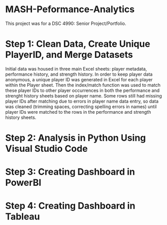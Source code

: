 # MASH-Peformance-Analytics
This project was for a DSC 4990: Senior Project/Portfolio.

# Step 1: Clean Data, Create Unique PlayerID, and Merge Datasets
Initial data was housed in three main Excel sheets: player metadata, performance history, and strength history. In order to keep player data anonymous, a unique player ID was generated in Excel for each player within the Player sheet. Then the index/match function was used to match these player IDs to other player occurrences in both the performance and strenght history sheets based on player name. Some rows still had missing player IDs after matching due to errors in player name data entry, so data was cleaned (trimming spaces, correcting spelling errors in names) until player IDs were matched to the rows in the performance and strength history sheets.

# Step 2: Analysis in Python Using Visual Studio Code


# Step 3: Creating Dashboard in PowerBI


# Step 4: Creating Dashboard in Tableau
